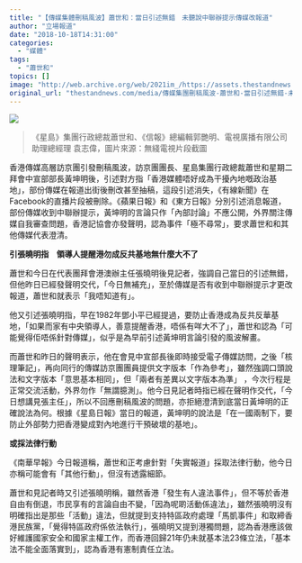 ```yaml
---
title: "【傳媒集體刪稿風波】蕭世和：當日引述無錯　未聽說中聯辦提示傳媒改報道"
author: "立場報道"
date: "2018-10-18T14:31:00"
categories:
  - "媒體"
tags:
  - "蕭世和"
topics: []
image: "http://web.archive.org/web/2021im_/https://assets.thestandnews.com/media/photos/siu_AeRLw.png"
original_url: "thestandnews.com/media/傳媒集團刪稿風波-蕭世和-當日引述無錯-未聽說中聯辦提示傳媒改報道"
---
```

![](http://web.archive.org/web/2021im_/https://assets.thestandnews.com/media/photos/siu_AeRLw.png)
> 《星島》集團行政總裁蕭世和、《信報》總編輯郭艷明、電視廣播有限公司助理總經理 袁志偉，圖片來源：無綫電視片段截圖

香港傳媒高層訪京團引發刪稿風波，訪京團團長、星島集團行政總裁蕭世和星期二拜會中宣部部長黃坤明後，引述對方指「香港媒體唔好成為干擾內地嘅政治基地」，部份傳媒在報道出街後刪改甚至抽稿，這段引述消失，《有線新聞》在Facebook的直播片段被刪除。《蘋果日報》和《東方日報》分別引述消息報道，部份傳媒收到中聯辦提示，黃坤明的言論只作「內部討論」不應公開，外界關注傳媒自我審查問題，香港記協會亦發聲明，認為事件「極不尋常」，要求蕭世和和其他傳媒代表澄清。

**引張曉明指　領導人提醒港勿成反共基地無什麼大不了**

蕭世和今日在代表團拜會港澳辦主任張曉明後見記者，強調自己當日的引述無錯，但他昨日已經發聲明交代，「今日無補充」，至於傳媒是否有收到中聯辦提示才更改報道，蕭世和就表示「我唔知道有」。

他又引述張曉明指，早在1982年鄧小平已經提過，要防止香港成為反共反華基地，「如果而家有中央領導人，善意提醒香港，唔係有咩大不了」，蕭世和認為「可能覺得佢唔係針對傳媒」，似乎是為早前引述黃坤明言論引發的風波解畫。

而蕭世和昨日的聲明表示，他在會見中宣部長後即時接受電子傳媒訪問，之後「核理筆記」，再向同行的傳媒訪京團團員提供文字版本「作為參考」，雖然強調口頭說法和文字版本「意思基本相同」，但「兩者有差異以文字版本為準」 ，今次行程是正常交流活動，外界勿作「無謂臆測」。他今日見記者時指已經在聲明作交代，「今日想講見張主任」，所以不回應刪稿風波的問題，亦拒絕澄清到底當日黃坤明的正確說法為何。根據《星島日報》當日的報道，黃坤明的說法是「在一國兩制下，要防止外部勢力把香港變成對內地進行干預破壞的基地」。

**或採法律行動**

《南華早報》今日報道稱，蕭世和正考慮針對「失實報道」採取法律行動，他今日亦稱可能會有「其他行動」，但沒有透露細節。

蕭世和見記者時又引述張曉明稱，雖然香港「發生有人違法事件」，但不等於香港自由有倒退，市民享有的言論自由不變，「因為呢啲活動係違法」，雖然張曉明沒有明確指出是那些「活動」違法，但就提到支持特區政府處理「馬凱事件」和取締香港民族黨，「覺得特區政府係依法執行」，張曉明又提到港獨問題，認為香港應該做好維護國家安全和國家主權工作，而香港回歸21年仍未就基本法23條立法，「基本法不能全面落實到」，認為香港有憲制責任立法。